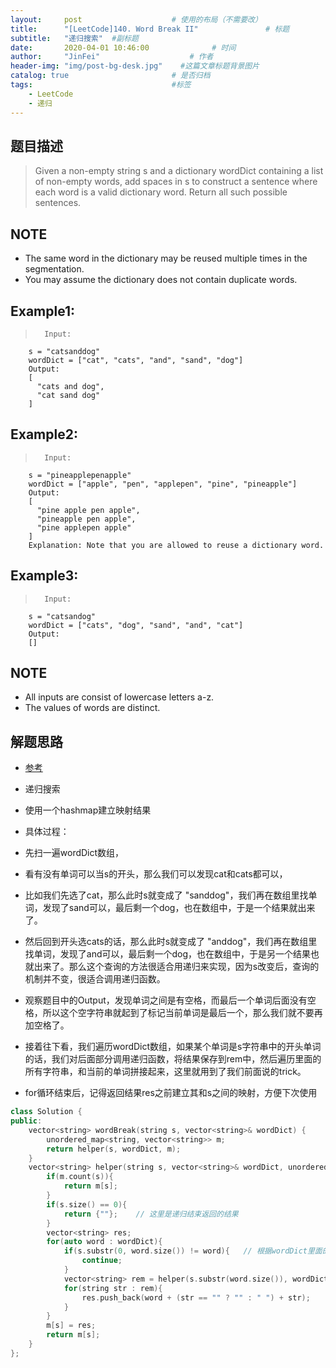 ```yaml
---
layout:     post                    # 使用的布局（不需要改） 
title:      "[LeetCode]140. Word Break II"               # 标题  
subtitle:   "递归搜索"  #副标题 
date:       2020-04-01 10:46:00              # 时间 
author:     "JinFei"                    # 作者 
header-img: "img/post-bg-desk.jpg"    #这篇文章标题背景图片 
catalog: true                       # 是否归档 
tags:                               #标签     
    - LeetCode 
    - 递归
---
```


## 题目描述
>   Given a non-empty string s and a dictionary wordDict containing a list of non-empty words, add spaces in s to construct a sentence where each word is a valid dictionary word. Return all such possible sentences.

## NOTE
- The same word in the dictionary may be reused multiple times in the segmentation.
- You may assume the dictionary does not contain duplicate words.

## Example1:
 
>       Input:
        s = "catsanddog"
        wordDict = ["cat", "cats", "and", "sand", "dog"]
        Output:
        [
          "cats and dog",
          "cat sand dog"
        ]

## Example2:
 
>       Input:
        s = "pineapplepenapple"
        wordDict = ["apple", "pen", "applepen", "pine", "pineapple"]
        Output:
        [
          "pine apple pen apple",
          "pineapple pen apple",
          "pine applepen apple"
        ]
        Explanation: Note that you are allowed to reuse a dictionary word.


## Example3:
 
>       Input:
        s = "catsandog"
        wordDict = ["cats", "dog", "sand", "and", "cat"]
        Output:
        []


## NOTE
- All inputs are consist of lowercase letters a-z.
- The values of words are distinct.


## 解题思路
- [参考](https://www.cnblogs.com/grandyang/p/4576240.html)
- 递归搜索
- 使用一个hashmap建立映射结果

- 具体过程：
- 先扫一遍wordDict数组，
- 看有没有单词可以当s的开头，那么我们可以发现cat和cats都可以，
- 比如我们先选了cat，那么此时s就变成了 "sanddog"，我们再在数组里找单词，发现了sand可以，最后剩一个dog，也在数组中，于是一个结果就出来了。
- 然后回到开头选cats的话，那么此时s就变成了 "anddog"，我们再在数组里找单词，发现了and可以，最后剩一个dog，也在数组中，于是另一个结果也就出来了。那么这个查询的方法很适合用递归来实现，因为s改变后，查询的机制并不变，很适合调用递归函数。
- 观察题目中的Output，发现单词之间是有空格，而最后一个单词后面没有空格，所以这个空字符串就起到了标记当前单词是最后一个，那么我们就不要再加空格了。
- 接着往下看，我们遍历wordDict数组，如果某个单词是s字符串中的开头单词的话，我们对后面部分调用递归函数，将结果保存到rem中，然后遍历里面的所有字符串，和当前的单词拼接起来，这里就用到了我们前面说的trick。
- for循环结束后，记得返回结果res之前建立其和s之间的映射，方便下次使用

```C++
class Solution {
public:
    vector<string> wordBreak(string s, vector<string>& wordDict) {
        unordered_map<string, vector<string>> m;
        return helper(s, wordDict, m);
    }
    vector<string> helper(string s, vector<string>& wordDict, unordered_map<string, vector<string>>& m){
        if(m.count(s)){
            return m[s];
        }
        if(s.size() == 0){
            return {""};    // 这里是递归结束返回的结果
        }
        vector<string> res;
        for(auto word : wordDict){
            if(s.substr(0, word.size()) != word){   // 根据wordDict里面的单词，查s，是否相等
                continue;
            }
            vector<string> rem = helper(s.substr(word.size()), wordDict, m);
            for(string str : rem){
                res.push_back(word + (str == "" ? "" : " ") + str);
            }
        }
        m[s] = res;
        return m[s];
    }
};
```

